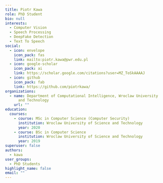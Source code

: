 ```yaml
---
title: Piotr Kawa
role: PhD Student
bio: null
interests:
  - Computer Vision
  - Speech Processing
  - DeepFake Detection
  - Text To Speech
social:
  - icon: envelope
    icon_pack: fas
    link: mailto:piotr.kawa@pwr.edu.pl
  - icon: google-scholar
    icon_pack: ai
    link: https://scholar.google.com/citations?user=MZ_ToSkAAAAJ
  - icon: github
    icon_pack: fab
    link: https://github.com/piotrkawa/
organizations:
  - name: Department of Computational Intelligence, Wroclaw University of Science
      and Technology
    url: ""
education:
  courses:
    - course: MSc in Computer Science (Computer Security)
      institution: Wroclaw University of Science and Technology
      year: 2020
    - course: BSc in Computer Science
      institution: Wroclaw University of Science and Technology
      year: 2019
superuser: false
authors:
  - kawa
user_groups:
  - PhD Students
highlight_name: false
email: ""
---
```

